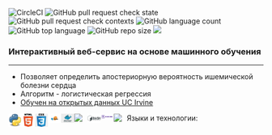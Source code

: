 ![CircleCI](https://img.shields.io/circleci/build/github/loudlemon/pipeline_deployment/master?style=plastic&token=dc3afd9b674913719ce1c614a16fb980203ec7ad)
![GitHub pull request check state](https://img.shields.io/github/status/s/pulls/loudlemon/pipeline_deployment/23?style=plastic)
![GitHub pull request check contexts](https://img.shields.io/github/status/contexts/pulls/loudlemon/pipeline_deployment/23?style=plastic)
![GitHub language count](https://img.shields.io/github/languages/count/loudlemon/pipeline_deployment?style=plastic)
![GitHub top language](https://img.shields.io/github/languages/top/loudlemon/pipeline_deployment?style=plastic)
![GitHub repo size](https://img.shields.io/github/repo-size/loudlemon/pipeline_deployment?style=plastic)
![](https://img.shields.io/badge/healthcare-heart_deseases-red)

### Интерактивный веб-сервис на основе машинного обучения
---
 - Позволяет определить апостериорную вероятность ишемической болезни сердца
 - Алгоритм - логистическая регрессия
 - [Обучен на открытых данных UC Irvine](https://archive.ics.uci.edu/ml/datasets/heart+disease)

Языки и технологии:
<img align="left" width="26px" src="images/python.png" />
<img align="left" width="26px" src="images/html.png" />
<img align="left" width="26px" src="images/css.png" />
<img align="left" width="26px" src="images/sklearn.png" />
<img align="left" width="26px" src="images/docker.png" />
<img align="left" width="26px" src="images/circleci.png" />
<img align="left" width="26px" src="images/bash.png" />
<img align="left" width="26px" src="images/heroku.png" />
<img align="left" width="26px" src="images/genfury.png" />


